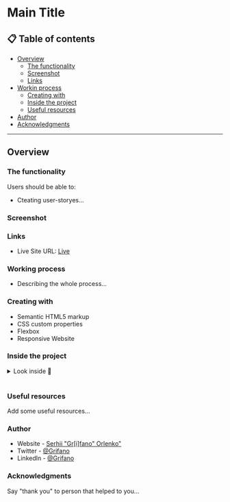 # Main Title

## 📋 Table of contents

- [Overview](#-overview)
  - [The functionality](#-the-functionality)
  - [Screenshot](#-screenshot)
  - [Links](#-links)
- [Workin process](#-working-process)
  - [Creating with](#-creating-with)
  - [Inside the project](#-inside-the-project)
  - [Useful resources](#-useful-resources)
- [Author](#-author)
- [Acknowledgments](#-acknowledgments)
----
## Overview

### The functionality
Users should be able to:

- Cteating user-storyes...

### Screenshot
[]()

### Links
- Live Site URL: [Live]()

### Working process
- Describing the whole process...

### Creating with
- Semantic HTML5 markup
- CSS custom properties
- Flexbox
- Responsive Website

### Inside the project
<details>
  <summary markdown="span">Look inside 👀</summary>

```html
<div class="cards__column card card--sedans">
  <div class="card__icon"><img src="images/icon-sedans.svg" alt="Car icon"></div>
  <h2 class="card__title">Sedans</h2>
  <p class="card__text">
    Choose a sedan for its affordability and excellent fuel economy. Ideal for cruising in the city
    or on your next road trip.
  </p>
  <a href="#" class="card__button card__button--text-gold">Learn More</a>
</div>
```

Short describing the code block...
```css
.card__text {
	flex: 1 0 100%;
}
```
Short describing the code block...
```js
const proudOfThisFunc = () => {
  console.log('🎉')
}
```
</details>  
<br>

### Useful resources
  Add some useful resources...

### Author
- Website - [Serhii "Gr[i]fano" Orlenko"](https://grifano.webflow.io/)
- Twitter - [@Grifano](https://twitter.com/OrlenkoSerhii)
- LinkedIn - [@Grifano](https://www.linkedin.com/in/serhii-orlenko-44aaa4a3/)

### Acknowledgments
Say "thank you" to person that helped to you...